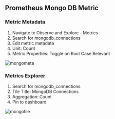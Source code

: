 ## Prometheus Mongo DB Metric

### Metric Metadata
1. Navigate to Observe and Explore - Metrics
2. Search for mongodb_connections
3. Edit metric metadata
4. Unit: Count
5. Metric Properties: Toggle on Root Case Relevant

![mongometa](../../assets/images/mongometa.png)

### Metrics Explorer
1. Search for mongodb_connections
2. Tile Title: MongoDB Connections
3. Aggregation: Count
4. Pin to dashboard

![mongotile](../../assets/images/mongotile.png)
